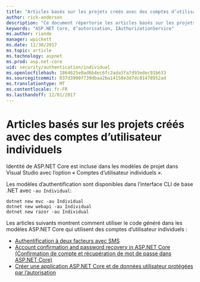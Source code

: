 ```yaml
---
title: "Articles basés sur les projets créés avec des comptes d’utilisateur individuels"
author: rick-anderson
description: "Ce document répertorie les articles basés sur les projets créés avec des comptes d’utilisateur individuels."
keywords: "ASP.NET Core, d’autorisation, IAuthorizationService"
ms.author: riande
manager: wpickett
ms.date: 11/30/2017
ms.topic: article
ms.technology: aspnet
ms.prod: asp.net-core
uid: security/authentication/individual
ms.openlocfilehash: 1864625e0ad6b4ec6fc2ada3fa7d93edec91b633
ms.sourcegitcommit: 037d3900f739dbaa2ba14158e3d7dc81478952ad
ms.translationtype: MT
ms.contentlocale: fr-FR
ms.lasthandoff: 12/01/2017
---
```

# <a name="articles-based-on-projects-created-with-individual-user-accounts"></a>Articles basés sur les projets créés avec des comptes d’utilisateur individuels

Identité de ASP.NET Core est incluse dans les modèles de projet dans Visual Studio avec l’option « Comptes d’utilisateur individuels ».

Les modèles d’authentification sont disponibles dans l’interface CLI de base .NET avec `-au Individual`:

```console
dotnet new mvc -au Individual
dotnet new webapi -au Individual
dotnet new razor -au Individual
```

Les articles suivants montrent comment utiliser le code généré dans les modèles ASP.NET Core qui utilisent des comptes d’utilisateur individuels :

* [Authentification à deux facteurs avec SMS](xref:security/authentication/2fa)
* [Account confirmation and password recovery in ASP.NET Core (Confirmation de compte et récupération de mot de passe dans ASP.NET Core)](xref:security/authentication/accconfirm)
* [Créer une application ASP.NET Core et de données utilisateur protégées par l’autorisation](xref:security/authorization/secure-data)
